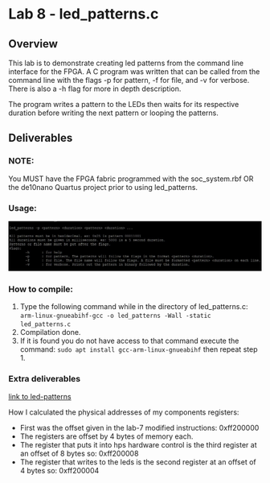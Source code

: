 # Lab 8 - led_patterns.c

## Overview
This lab is to demonstrate creating led patterns from the command line interface for the FPGA. 
A C program was written that can be called from the command line with the flags -p for pattern, -f for file, and -v for verbose.
There is also a -h flag for more in depth description.

The program writes a pattern to the LEDs then waits for its respective duration before writing the next pattern or looping the patterns.

## Deliverables
### NOTE:
You MUST have the FPGA fabric programmed with the soc_system.rbf OR the de10nano Quartus project prior to using led_patterns.
### Usage:
![usage_text](assets/usage_text.jpg)

### How to compile:
1. Type the following command while in the directory of led_patterns.c: ```arm-linux-gnueabihf-gcc -o led_patterns -Wall -static led_patterns.c```
2. Compilation done.
3. If it is found you do not have access to that command execute the command: ```sudo apt install gcc-arm-linux-gnueabihf``` then repeat step 1.

### Extra deliverables
[link to led-patterns](https://github.com/msu-eele-fpga/labs-and-homework-JoshuaCulwell/sw/led-patterns)

How I calculated the physical addresses of my components registers:
- First was the offset given in the lab-7 modified instructions: 0xff200000
- The registers are offset by 4 bytes of memory each.
- The register that puts it into hps hardware control is the third register at an offset of 8 bytes so: 0xff200008
- The register that writes to the leds is the second register at an offset of 4 bytes so: 0xff200004
